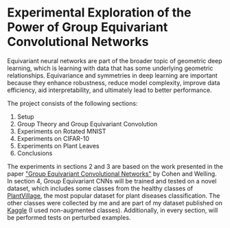 # Experimental Exploration of the Power of Group Equivariant Convolutional Networks
Equivariant neural networks are part of the broader topic of geometric deep learning, which is learning with data that has some underlying geometric relationships. Equivariance and symmetries in deep learning are important because they enhance robustness, reduce model complexity, improve data efficiency, aid interpretability, and ultimately lead to better performance.

The project consists of the following sections:

1. Setup
2. Group Theory and Group Equivariant Convolution
3. Experiments on Rotated MNIST
4. Experiments on CIFAR-10
5. Experiments on Plant Leaves
6. Conclusions

The experiments in sections 2 and 3 are based on the work presented in the paper ["Group Equivariant Convolutional Networks"](https://arxiv.org/abs/1602.07576) by Cohen and Welling. In section 4, Group Equivariant CNNs will be trained and tested on a novel dataset, which includes some classes from the healthy classes of [PlantVillage](https://data.mendeley.com/datasets/tywbtsjrjv/1), the most popular dataset for plant diseases classification. The other classes were collected by me and are part of my dataset published on [Kaggle](https://www.kaggle.com/datasets/jessicafrabotta/plant-diseases-dataset-with-augmentation) (I used non-augmented classes). Additionally, in every section, will be performed tests on perturbed examples.
